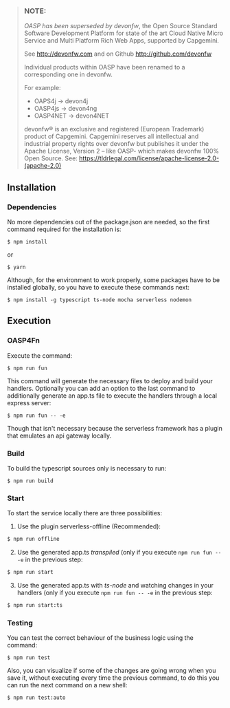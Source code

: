 > ### NOTE:
>
> *OASP has been superseded by devonfw*, the Open Source Standard Software Development Platform for state of the art Cloud Native Micro Service and Multi Platform Rich Web Apps, supported by Capgemini.
>
> See http://devonfw.com and on Github http://github.com/devonfw
>
> Individual products within OASP have been renamed to a corresponding one in devonfw. 
>
> For example:
>
> - OAPS4j -> devon4j
> - OASP4js -> devon4ng
> - OASP4NET -> devon4NET
>
> devonfw® is an exclusive and registered (European Trademark) product of Capgemini. Capgemini reserves all intellectual and industrial property rights over devonfw but publishes it under the Apache License, Version 2 – like OASP-  which makes devonfw 100% Open Source.
> See: https://tldrlegal.com/license/apache-license-2.0-(apache-2.0)

## Installation

### Dependencies

No more dependencies out of the package.json are needed, so the first command required for the installation is:

    $ npm install

or

    $ yarn

Although, for the environment to work properly, some packages have to be installed globally, so you have to execute these commands next:

    $ npm install -g typescript ts-node mocha serverless nodemon

## Execution

### OASP4Fn

Execute the command:

    $ npm run fun

This command will generate the necessary files to deploy and build your handlers. Optionally you can add an option to the last command to additionally generate an app.ts file to execute the handlers through a local express server:

    $ npm run fun -- -e

Though that isn't necessary because the serverless framework has a plugin that emulates an api gateway locally.

### Build

To build the typescript sources only is necessary to run:

    $ npm run build

### Start

To start the service locally there are three possibilities:

1. Use the plugin serverless-offline (Recommended):

```bash
$ npm run offline
```

2. Use the generated app.ts _transpiled_ (only if you execute ```npm run fun -- -e``` in the previous step:

```bash
$ npm run start
```

3. Use the generated app.ts with *ts-node* and watching changes in your handlers (only if you execute ```npm run fun -- -e``` in the previous step:

```bash
$ npm run start:ts
```

### Testing

You can test the correct behaviour of the business logic using the command:

    $ npm run test

Also, you can visualize if some of the changes are going wrong when you save it, without executing every time the previous command, to do this you can run the next command on a new shell:

    $ npm run test:auto
